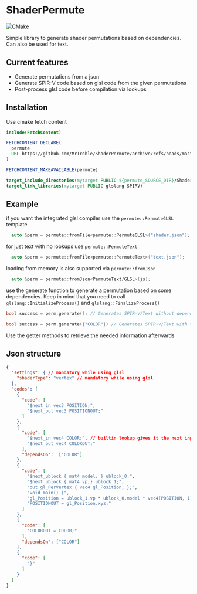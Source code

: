 # ShaderPermute

[![CMake](https://github.com/MrTroble/ShaderPermute/actions/workflows/cmake.yml/badge.svg)](https://github.com/MrTroble/ShaderPermute/actions/workflows/cmake.yml)

Simple library to generate shader permutations based on dependencies. Can also be used for text.

## Current features

* Generate permutations from a json
* Generate SPIR-V code based on glsl code from the given permutations
* Post-process glsl code before compilation via lookups

## Installation

Use cmake fetch content

```cmake
include(FetchContent)

FETCHCONTENT_DECLARE(
  permute
  URL https://github.com/MrTroble/ShaderPermute/archive/refs/heads/master.zip
)

FETCHCONTENT_MAKEAVAILABLE(permute)

target_include_directories(mytarget PUBLIC ${permute_SOURCE_DIR}/ShaderPermute ${glslang_SOURCE_DIR})
target_link_libraries(mytarget PUBLIC glslang SPIRV)
```

## Example

if you want the integrated glsl compiler use the `permute::PermuteGLSL` template

```cpp
  auto &perm = permute::fromFile<permute::PermuteGLSL>("shader.json");
```

for just text with no lookups use `permute::PermuteText`

```cpp
  auto &perm = permute::fromFile<permute::PermuteText>("text.json");
```

loading from memory is also supported via `permute::fromJson`

```cpp
  auto &perm = permute::fromJson<PermuteText/GLSL>(js);
```

use the generate function to generate a permutation based on some dependencies.
Keep in mind that you need to call `glslang::InitializeProcess()` and `glslang::FinalizeProcess()`

```cpp
bool success = perm.generate(); // Generates SPIR-V/Text without dependencies
```

```cpp
bool success = perm.generate({"COLOR"}) // Generates SPIR-V/Text with the COLOR dependency
```

Use the getter methods to retrieve the needed information afterwards

## Json structure

```json
{
  "settings": { // mandatory while using glsl
    "shaderType": "vertex" // mandatory while using glsl
  },
  "codes": [
    {
      "code": [
        "$next_in vec3 POSITION;",
        "$next_out vec3 POSITIONOUT;"
      ]
    },
    {
      "code": [
        "$next_in vec4 COLOR;", // builtin lookup gives it the next input layout qualifier (or binding for ubos)
        "$next_out vec4 COLOROUT;"
      ],
      "dependsOn":  ["COLOR"]
    },
    {
      "code": [
        "$next_ublock { mat4 model; } ublock_0;",
        "$next_ublock { mat4 vp;} ublock_1;",
        "out gl_PerVertex { vec4 gl_Position; };",
        "void main() {",
        "gl_Position = ublock_1.vp * ublock_0.model * vec4(POSITION, 1);",
        "POSITIONOUT = gl_Position.xyz;"
      ]
    },
    {
      "code": [
        "COLOROUT = COLOR;"
      ],
      "dependsOn": ["COLOR"]
    },
    {
      "code": [
        "}"
      ]
    }
  ]
}
```
